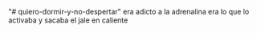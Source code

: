 "# quiero-dormir-y-no-despertar" 
era adicto a la adrenalina era lo que lo activaba y sacaba el jale en caliente
